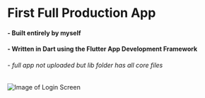 # First Full Production App 
#### - Built entirely by myself
#### - Written in Dart using the Flutter App Development Framework
###### - full app not uploaded but lib folder has all core files

![Image of Login Screen](https://lh3.googleusercontent.com/iR5fyij8In64HJ71YRaI64kIWaVuX6Ej_1sK1DBz0ZBBckYgHvOuhRKj-KVlB2FsgRCkY_SVCUPcYox5Ajs3FObWr7BLKKq1Qvn4ZNyc5QydaO3LYEGriyPFAF1FDHUSSNj9lxEQbA=w495-h990-no)
